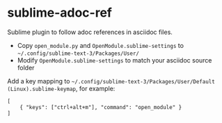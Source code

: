# sublime-adoc-ref
Sublime plugin to follow adoc references in asciidoc files.

* Copy `open_module.py` and `OpenModule.sublime-settings` to `~/.config/sublime-text-3/Packages/User/`
* Modify `OpenModule.sublime-settings` to match your asciidoc source folder 

Add a key mapping to `~/.config/sublime-text-3/Packages/User/Default (Linux).sublime-keymap`, for example:

```
[
    { "keys": ["ctrl+alt+m"], "command": "open_module" }
]